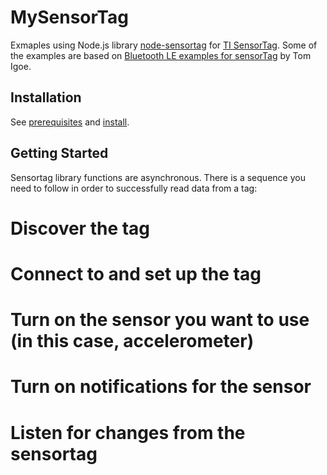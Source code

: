 # MySensorTag

Exmaples using Node.js library [node-sensortag][1] for [TI SensorTag][2]. Some of the examples are based on [Bluetooth LE examples for sensorTag][3] by Tom Igoe.

## Installation

See [prerequisites][4] and [install][5].

## Getting Started

Sensortag library functions are asynchronous. There is a sequence you need to follow in order to successfully read data from a tag:

# Discover the tag
# Connect to and set up the tag
# Turn on the sensor you want to use (in this case, accelerometer)
# Turn on notifications for the sensor
# Listen for changes from the sensortag


[1]: https://github.com/sandeepmistry/node-sensortag
[2]: http://www.ti.com/ww/en/wireless_connectivity/sensortag2015/
[3]: https://github.com/tigoe/BluetoothLE-Examples/tree/master/sensorTag
[4]: https://github.com/sandeepmistry/node-sensortag#prerequisites
[5]: https://github.com/sandeepmistry/node-sensortag#install